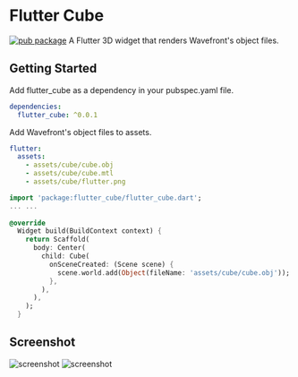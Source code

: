 # Flutter Cube

[![pub package](https://img.shields.io/pub/v/flutter_cube.svg)](https://pub.dev/packages/flutter_cube)
A Flutter 3D widget that renders Wavefront's object files.

## Getting Started

Add flutter_cube as a dependency in your pubspec.yaml file.

```yaml
dependencies:
  flutter_cube: ^0.0.1
```

Add Wavefront's object files to assets.

```yaml
flutter:
  assets:
    - assets/cube/cube.obj
    - assets/cube/cube.mtl
    - assets/cube/flutter.png
```

```dart
import 'package:flutter_cube/flutter_cube.dart';
... ...
  
@override
  Widget build(BuildContext context) {
    return Scaffold(
      body: Center(
        child: Cube(
          onSceneCreated: (Scene scene) {
            scene.world.add(Object(fileName: 'assets/cube/cube.obj'));
          },
        ),
      ),
    );
  }
```

## Screenshot

![screenshot](https://github.com/zesage/flutter_cube/raw/master/resource/screenshot.gif)    ![screenshot](https://github.com/zesage/flutter_cube/raw/master/resource/ruby_rose.gif)